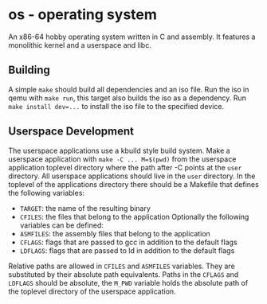 # os - operating system

An x86-64 hobby operating system written in C and assembly. It features a monolithic kernel and a userspace and libc.

## Building

A simple `make` should build all dependencies and an iso file.
Run the iso in qemu with `make run`, this target also builds the iso as a dependency.
Run `make install dev=...` to install the iso file to the specified device.

## Userspace Development

The userspace applications use a kbuild style build system.
Make a userspace application with `make -C ... M=$(pwd)` from the userspace application toplevel directory where the path after -C points at the `user` directory.
All userspace applications should live in the `user` directory.
In the toplevel of the applications directory there should be a Makefile that defines the following variables:
- `TARGET`: the name of the resulting binary
- `CFILES`: the files that belong to the application
Optionally the following variables can be defined:
- `ASMFILES`: the assembly files that belong to the application
- `CFLAGS`: flags that are passed to gcc in addition to the default flags
- `LDFLAGS`: flags that are passed to ld in addition to the default flags

Relative paths are allowed in `CFILES` and `ASMFILES` variables.
They are substituted by their absolute path equivalents.
Paths in the `CFLAGS` and `LDFLAGS` should be absolute, the `M_PWD` variable holds the absolute path of the toplevel directory of the userspace application.
